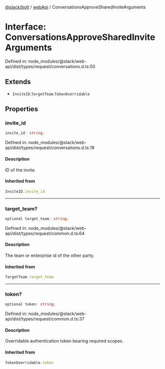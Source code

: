 [@slack/bolt](../../../../index.md) / [webApi](../index.md) / ConversationsApproveSharedInviteArguments

# Interface: ConversationsApproveSharedInviteArguments

Defined in: node\_modules/@slack/web-api/dist/types/request/conversations.d.ts:50

## Extends

- `InviteID`.`TargetTeam`.`TokenOverridable`

## Properties

### invite\_id

```ts
invite_id: string;
```

Defined in: node\_modules/@slack/web-api/dist/types/request/conversations.d.ts:18

#### Description

ID of the invite.

#### Inherited from

```ts
InviteID.invite_id
```

***

### target\_team?

```ts
optional target_team: string;
```

Defined in: node\_modules/@slack/web-api/dist/types/request/common.d.ts:64

#### Description

The team or enterprise id of the other party.

#### Inherited from

```ts
TargetTeam.target_team
```

***

### token?

```ts
optional token: string;
```

Defined in: node\_modules/@slack/web-api/dist/types/request/common.d.ts:37

#### Description

Overridable authentication token bearing required scopes.

#### Inherited from

```ts
TokenOverridable.token
```
